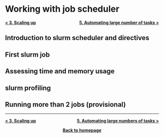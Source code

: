 # Working with job scheduler

<p style="text-align:left;">
    <b><a href="https://genomicsaotearoa.github.io/Gene_Regulatory_Networks_Simulation_Workshop/workshop_material/03_scaling_up.html">&lt; 3. Scaling up</a></b>
    <span style="float:right;">
     <b><a href="https://genomicsaotearoa.github.io/Gene_Regulatory_Networks_Simulation_Workshop/workshop_material/05_automating_large_number_of_tasks.html">5. Automating large number of tasks  &gt;</a></b>
    </span>
</p>

## Introduction to slurm scheduler and directives

## First slurm job

## Assessing time and memory usage

## slurm profiling

## Running more than 2 jobs (provisional)


---

<p style="text-align:left;">
    <b><a href="https://genomicsaotearoa.github.io/Gene_Regulatory_Networks_Simulation_Workshop/workshop_material/03_scaling_up.html">&lt; 3. Scaling up</a></b>
    <span style="float:right;">
     <b><a href="https://genomicsaotearoa.github.io/Gene_Regulatory_Networks_Simulation_Workshop/workshop_material/05_automating_large_number_of_tasks.html">5. Automating large numbers of tasks  &gt;</a></b>
    </span>
</p>

<p align="center"><b><a href="https://genomicsaotearoa.github.io/Gene_Regulatory_Networks_Simulation_Workshop/">Back to homepage</a></b></p>